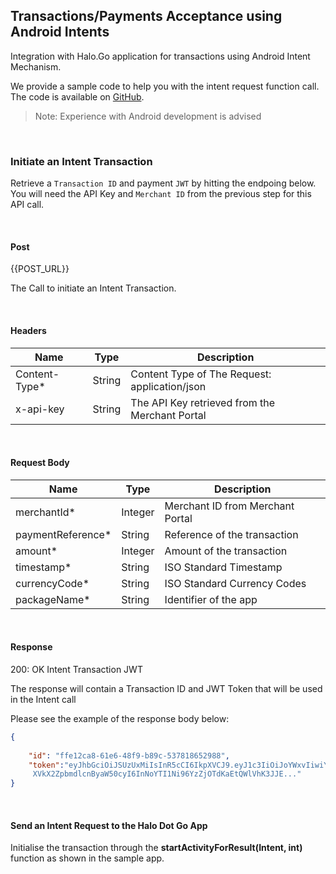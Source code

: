 
## Transactions/Payments Acceptance using Android Intents

Integration with Halo.Go application for transactions using Android Intent Mechanism.

We provide a sample code to help you with the intent request function call. The code is available on <a href="https://github.com/" target="_blank" >GitHub</a>.

>   Note: Experience with Android development is advised

<br/>

### Initiate an Intent Transaction

Retrieve a ```Transaction ID``` and payment ```JWT``` by hitting the endpoing below. You will need the API Key and ```Merchant
ID``` from the previous step for this API call.

<br/>

#### Post

{{POST_URL}}


The Call to initiate an Intent Transaction.

<br/>

#### Headers

| Name |Type | Description |
| ----------- | ----------- |-------------|
| Content-Type* | String | Content Type of The Request: application/json|
| x-api-key| String | The API Key retrieved from the Merchant Portal|

<br/>

#### Request Body

| Name |Type | Description |
| ----------- | ----------- |-------------|
| merchantId* | Integer | Merchant ID from Merchant Portal|
| paymentReference*| String | Reference of the transaction|
| amount* |Integer | Amount of the transaction|
| timestamp* | String | ISO Standard Timestamp |
| currencyCode* | String | ISO Standard Currency Codes |
| packageName* | String | Identifier of the app |

<br/>

#### Response

200: OK Intent Transaction JWT

The response will contain a Transaction ID and JWT Token that will be used in the Intent call

Please see the example of the response body below:

```json
{
    
    "id": "ffe12ca8-61e6-48f9-b89c-537818652988",
    "token":"eyJhbGciOiJSUzUxMiIsInR5cCI6IkpXVCJ9.eyJ1c3IiOiJoYWxvIiwiY
     XVkX2ZpbmdlcnByaW50cyI6InNoYTI1Ni96YzZjOTdKaEtQWlVhK3JJE..."
}
```
<br/>

#### Send an Intent Request to the Halo Dot Go App

Initialise the transaction through the **startActivityForResult(Intent, int)** function as shown in the sample app.
